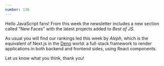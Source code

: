```yaml
---
number: 130
---
```

Hello JavaScript fans!
From this week the newsletter includes a new section called "New Faces" with the latest projects added to _Best of JS_.

As usual you will find our rankings led this week by _Aleph_, which is the equivalent of Next.js in the [Deno](https://deno.land/) world: a full-stack framework to render applications in both backend and frontend sides, using React components.

Let us know what you think, thank you!
